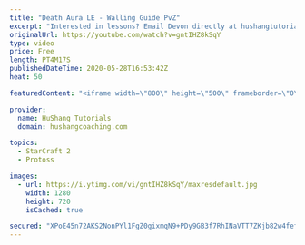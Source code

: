 ```yaml
---
title: "Death Aura LE - Walling Guide PvZ"
excerpt: "Interested in lessons? Email Devon directly at hushangtutorials@outlook.com ------------------------------------------------------------------------------------------------------- Want to support HuShang Tutorials directly? Patreon is a website where you can contribute a monthly donation that will help"
originalUrl: https://youtube.com/watch?v=gntIHZ8kSqY
type: video
price: Free
length: PT4M17S
publishedDateTime: 2020-05-28T16:53:42Z
heat: 50

featuredContent: "<iframe width=\"800\" height=\"500\" frameborder=\"0\" src=\"https://www.youtube.com/embed/gntIHZ8kSqY\" allow=\"accelerometer; autoplay; encrypted-media; gyroscope; picture-in-picture\" allowfullscreen></iframe>"

provider:
  name: HuShang Tutorials
  domain: hushangcoaching.com

topics:
  - StarCraft 2
  - Protoss

images:
  - url: https://i.ytimg.com/vi/gntIHZ8kSqY/maxresdefault.jpg
    width: 1280
    height: 720
    isCached: true

secured: "XPoE45n72AKS2NonPYl1FgZ0gixmqN9+PDy9GB3f7RhINaVTT7ZKjb82w4fefO5uCr4ywejZlI1O7/N1kyi49H2G2lGOzwElByj3Ky8sgb6NYrAYD+s1a2OTpLF8c9j8gxadvHLxuYk6uBdyfYqIRyGQdMnwGmG5aMeY5Ki075vb8xHt4D+rCIjTU4RQMVAlzuyDKN3WBFkw1ZRceHLBH5GZZr6RwNUSa8AuFuB99nbEBD089D2GQCo9uTDxADJglF1DDei4XiU9P9Lp7V1Rm/2btzk+6Wb7bGQE4Liiwg7D5buG+fEgDvaaBSIMNLoYegO0eODvWU7bRylDB6+DC8CYlNTqGrHwXeVh2um6AWcXtyuReVFGYzsMHCt7Gf+MN632vOCCjP64nb5tpMpaau/VNqq2c+XA69AmwlPI4zg=;0T7JVZgXj0JOoa1LDXr7YA=="
---
```



